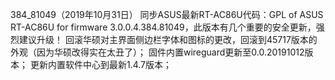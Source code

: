 384_81049（2019年10月31日）
同步ASUS最新RT-AC86U代码：GPL of ASUS RT-AC86U for firmware 3.0.0.4.384.81049，此版本有几个重要的安全更新，强烈建议升级！
回滚华硕对主界面侧边栏字体和图标的更改，回滚到45717版本的外观（因为华硕改得实在太丑了）；
固件内置wireguard更新至0.0.20191012版本；
更新内置软件中心到最新1.4.7版本；